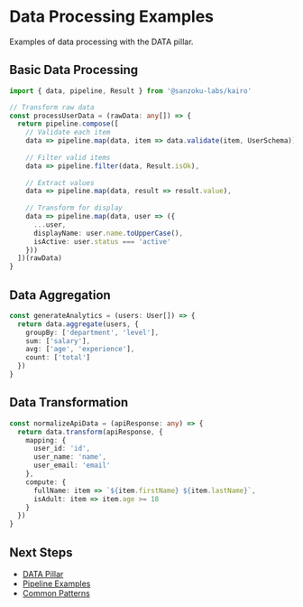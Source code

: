 # Data Processing Examples

Examples of data processing with the DATA pillar.

## Basic Data Processing

```typescript
import { data, pipeline, Result } from '@sanzoku-labs/kairo'

// Transform raw data
const processUserData = (rawData: any[]) => {
  return pipeline.compose([
    // Validate each item
    data => pipeline.map(data, item => data.validate(item, UserSchema)),
    
    // Filter valid items
    data => pipeline.filter(data, Result.isOk),
    
    // Extract values
    data => pipeline.map(data, result => result.value),
    
    // Transform for display
    data => pipeline.map(data, user => ({
      ...user,
      displayName: user.name.toUpperCase(),
      isActive: user.status === 'active'
    }))
  ])(rawData)
}
```

## Data Aggregation

```typescript
const generateAnalytics = (users: User[]) => {
  return data.aggregate(users, {
    groupBy: ['department', 'level'],
    sum: ['salary'],
    avg: ['age', 'experience'],
    count: ['total']
  })
}
```

## Data Transformation

```typescript
const normalizeApiData = (apiResponse: any) => {
  return data.transform(apiResponse, {
    mapping: {
      user_id: 'id',
      user_name: 'name',
      user_email: 'email'
    },
    compute: {
      fullName: item => `${item.firstName} ${item.lastName}`,
      isAdult: item => item.age >= 18
    }
  })
}
```

## Next Steps

- [DATA Pillar](/api/data/)
- [Pipeline Examples](/examples/workflows)
- [Common Patterns](/examples/common-patterns)